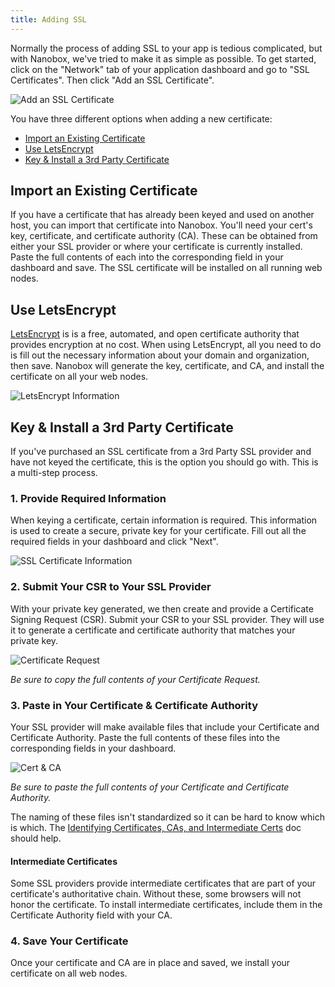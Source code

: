 ```yaml
---
title: Adding SSL
---
```


Normally the process of adding SSL to your app is tedious complicated, but with Nanobox, we've tried to make it as simple as possible. To get started, click on the "Network" tab of your application dashboard and go to "SSL Certificates". Then click "Add an SSL Certificate".

![Add an SSL Certificate](/src-images/ssl-add.png)

You have three different options when adding a new certificate:

- [Import an Existing Certificate](#import-an-existing-certificate)
- [Use LetsEncrypt](#use-letsencrypt)
- [Key & Install a 3rd Party Certificate](#key-amp-install-a-3rd-party-certificate)

## Import an Existing Certificate
If you have a certificate that has already been keyed and used on another host, you can import that certificate into Nanobox. You'll need your cert's key, certificate, and certificate authority (CA). These can be obtained from either your SSL provider or where your certificate is currently installed. Paste the full contents of each into the corresponding field in your dashboard and save. The SSL certificate will be installed on all running web nodes.

## Use LetsEncrypt
[LetsEncrypt](https://letsencrypt.org) is is a free, automated, and open certificate authority that provides encryption at no cost. When using LetsEncrypt, all you need to do is fill out the necessary information about your domain and organization, then save. Nanobox will generate the key, certificate, and CA, and install the certificate on all your web nodes.

![LetsEncrypt Information](/src-images/ssl-letsencrypt-info.png)

## Key & Install a 3rd Party Certificate
If you've purchased an SSL certificate from a 3rd Party SSL provider and have not keyed the certificate, this is the option you should go with. This is a multi-step process.

### 1. Provide Required Information
When keying a certificate, certain information is required. This information is used to create a secure, private key for your certificate. Fill out all the required fields in your dashboard and click "Next".

![SSL Certificate Information](/src-images/ssl-cert-info.png)

### 2. Submit Your CSR to Your SSL Provider
With your private key generated, we then create and provide a Certificate Signing Request (CSR). Submit your CSR to your SSL provider. They will use it to generate a certificate and certificate authority that matches your private key.

![Certificate Request](/src-images/ssl-cert-request.png)

*Be sure to copy the full contents of your Certificate Request.*

### 3. Paste in Your Certificate & Certificate Authority
Your SSL provider will make available files that include your Certificate and Certificate Authority. Paste the full contents of these files into the corresponding fields in your dashboard.

![Cert & CA](/src-images/ssl-cert-ca.png)

*Be sure to paste the full contents of your Certificate and Certificate Authority.*

The naming of these files isn't standardized so it can be hard to know which is which. The [Identifying Certificates, CAs, and Intermediate Certs](/domains-networking/ssl/indentifying/) doc should help.

#### Intermediate Certificates
Some SSL providers provide intermediate certificates that are part of your certificate's authoritative chain. Without these, some browsers will not honor the certificate. To install intermediate certificates, include them in the Certificate Authority field with your CA.

### 4. Save Your Certificate
Once your certificate and CA are in place and saved, we install your certificate on all web nodes.
